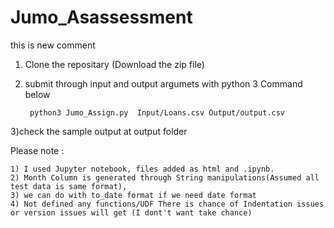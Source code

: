 # Jumo_Asassessment
this is new comment

1) Clone the repositary (Download the zip file)
2) submit through input and output argumets with python 3 Command below

		python3 Jumo_Assign.py  Input/Loans.csv Output/output.csv

3)check the sample output at output folder

Please note :  

	1) I used Jupyter notebook, files added as html and .ipynb.
	2) Month Column is generated through String manipulations(Assumed all test data is same format), 
	3) we can do with to_date format if we need date format 
	4) Not defined any functions/UDF There is chance of Indentation issues or version issues will get (I dont't want take chance)
 




